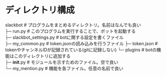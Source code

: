# ディレクトリ構成
slackbot         # プログラムをまとめるディレクトリ。名前はなんでも良い  
├─ run.py        # このプログラムを実行することで、ボットを起動する  
├─ slackbot_settings.py   # botに関する設定を書くファイル  
├─ my_common.py			  # token.jsonの読み込みを行うファイル
├─ token.json			  # tokenやチャンネルIDが記録されている(gitに記録しない)
└─ plugins                # botの機能はこのディレクトリに追加する  
   ├─ __init__.py         # モジュールを示すためのファイル。空で良い  
   └─ my_mention.py       # 機能を各ファイル。任意の名前で良い  
